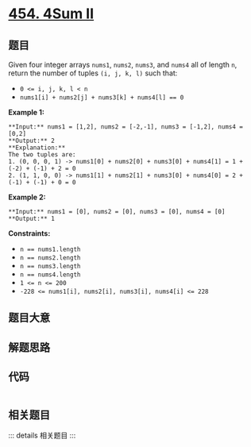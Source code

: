 # [454. 4Sum II](https://leetcode.com/problems/4sum-ii)

## 题目

Given four integer arrays `nums1`, `nums2`, `nums3`, and `nums4` all of length
`n`, return the number of tuples `(i, j, k, l)` such that:

  * `0 <= i, j, k, l < n`
  * `nums1[i] + nums2[j] + nums3[k] + nums4[l] == 0`



**Example 1:**

    
    
    **Input:** nums1 = [1,2], nums2 = [-2,-1], nums3 = [-1,2], nums4 = [0,2]
    **Output:** 2
    **Explanation:**
    The two tuples are:
    1. (0, 0, 0, 1) -> nums1[0] + nums2[0] + nums3[0] + nums4[1] = 1 + (-2) + (-1) + 2 = 0
    2. (1, 1, 0, 0) -> nums1[1] + nums2[1] + nums3[0] + nums4[0] = 2 + (-1) + (-1) + 0 = 0
    

**Example 2:**

    
    
    **Input:** nums1 = [0], nums2 = [0], nums3 = [0], nums4 = [0]
    **Output:** 1
    



**Constraints:**

  * `n == nums1.length`
  * `n == nums2.length`
  * `n == nums3.length`
  * `n == nums4.length`
  * `1 <= n <= 200`
  * `-228 <= nums1[i], nums2[i], nums3[i], nums4[i] <= 228`


## 题目大意

## 解题思路

## 代码

```javascript

```

## 相关题目

::: details 相关题目
:::
